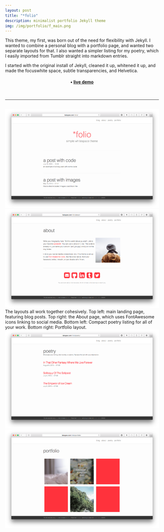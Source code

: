 ```yaml
---
layout: post
title: "*folio"
description: minimalist portfolio Jekyll theme
img: /img/portfolio/f_main.png
---
```


This theme, my first, was born out of the need for flexibility with Jekyll. I wanted to combine a personal blog with a portfolio page, and wanted two separate layouts for that. I also wanted a simpler listing for my poetry, which I easily imported from Tumblr straight into markdown entries.

I started with the original install of Jekyll, cleaned it up, whitened it up, and made the focuswhite space, subtle transparencies, and Helvetica. 

<h4 style="text-align:center"><a href="https://github.com/bogoli/-folio" target="_blank"><i class="fa fa-github-square"></i></a> • <a href="http://liabogoev.com/-folio/" target="_blank">live demo</a></h4>

<br/>
<hr/>
<br/>

<div class="img_row">
	<img src="/img/portfolio/f_main.png" class="col two">
	<img src="/img/portfolio/f_about.png" class="col one">
</div>
<div class="col three caption">
	The layouts all work together cohesively. Top left: main landing page, featuring blog posts. Top right: the About page, which uses FontAwesome icons linking to social media. Bottom left: Compact poetry listing for all of your work. Bottom right: Portfolio layout.
</div>
<div class="img_row">
	<img src="/img/portfolio/f_poetry.png" class="col one">
	<img src="/img/portfolio/f_portfolio.png" class="col two">
</div>

